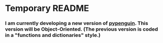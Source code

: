 # Temporary README
### I am currently developing a new version of [pypenguin](https://github.com/Fritzforcode/pypenguin-old/). This version will be Object-Oriented. (The previous version is coded in a "functions and dictionaries" style.)
